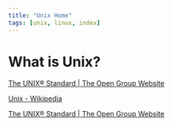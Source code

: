 ```yaml
---
title: "Unix Home"
tags: [unix, linux, index]
---
```


# What is Unix?


[The UNIX® Standard | The Open Group Website](https://www.opengroup.org/membership/forums/platform/unix)

[Unix - Wikipedia](https://en.wikipedia.org/wiki/Unix)

[The UNIX® Standard | The Open Group Website](https://www.opengroup.org/membership/forums/platform/unix)
